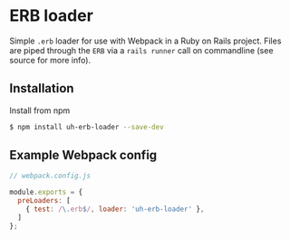 # ERB loader

Simple `.erb` loader for use with Webpack in a Ruby on Rails project. Files are piped through the `ERB` via a `rails runner` call on commandline (see source for more info).

## Installation

Install from npm

```bash
$ npm install uh-erb-loader --save-dev
```

## Example Webpack config

```js
// webpack.config.js

module.exports = {
  preLoaders: [
    { test: /\.erb$/, loader: 'uh-erb-loader' },
  ]
};
```
